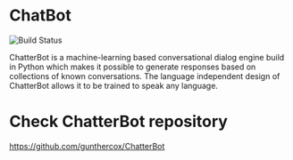 # ChatBot
![Build Status](https://img.shields.io/badge/language-python-yellow)

ChatterBot is a machine-learning based conversational dialog engine build in Python which makes it possible to generate responses based on collections of known conversations. The language independent design of ChatterBot allows it to be trained to speak any language.
# Check ChatterBot repository
https://github.com/gunthercox/ChatterBot
